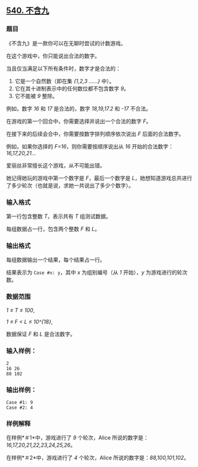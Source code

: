 ## [540. 不含九](https://www.acwing.com/problem/content/542/)

### 题目

《不含九》是一款你可以在无聊时尝试的计数游戏。

在这个游戏中，你只能说出合法的数字。

当且仅当满足以下所有条件时，数字才是合法的：

1. 它是一个自然数（即在集 *{1,2,3 ......}* 中）。
2. 它在其十进制表示中的任何数位都不包含数字 *9*。
3. 它不能被 *9* 整除。

例如，数字 *16* 和 *17* 是合法的，数字 *18,19,17.2* 和 *-17* 不合法。

在游戏的第一个回合中，你需要选择并说出一个合法的数字 *F*。

在接下来的后续会合中，你需要按数字排列顺序依次说出 *F* 后面的合法数字。

例如，如果你选择的 *F=16*，则你需要按顺序说出从 *16* 开始的合法数字：*16,17,20,21…*

爱丽丝非常擅长这个游戏，从不可能出错。

她记得她玩的游戏中第一个数字是 *F*，最后一个数字是 *L*，她想知道游戏总共进行了多少轮次（也就是说，求她一共说出了多少个数字）。

### 输入格式

第一行包含整数 *T*，表示共有 *T* 组测试数据。

每组数据占一行，包含两个整数 *F* 和 *L*。

### 输出格式

每组数据输出一个结果，每个结果占一行。

结果表示为 `Case #x: y`，其中 *x* 为组别编号（从 *1* 开始），*y* 为游戏进行的轮次数。

### 数据范围

*1 ≤ T ≤ 100*,

*1 ≤ F < L ≤ 10^{18}*,

数据保证 *F* 和 *L* 是合法数字。

### 输入样例：

```
2
16 26
88 102
```

### 输出样例：

```
Case #1: 9
Case #2: 4
```

### 样例解释

在样例*＃1*中，游戏进行了 *9* 个轮次，Alice 所说的数字是：*16,17,20,21,22,23,24,25,26*。

在样例*＃2*中，游戏进行了 *4* 个轮次，Alice 所说的数字是：*88,100,101,102*。
